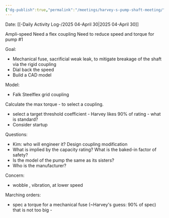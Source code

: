 ```yaml
---
{"dg-publish":true,"permalink":"/meetings/harvey-s-pump-shaft-meeting/","noteIcon":"","created":"2025-04-30T08:08:07.579-05:00"}
---
```


Date: [[-Daily Activity Log-/2025 04-April 30\|2025 04-April 30]]

Ampli-speed
Need a flex coupling
Need to reduce speed and torque for pump #1

Goal: 
- Mechanical fuse, sacrificial weak leak, to mitigate breakage of the shaft via the rigid coupling
- Dial back the speed
- Build a CAD model

Model:
- Falk Steelflex grid coupling


Calculate the max torque - to select a coupling.
- select a target threshold coefficient - Harvey likes 90% of rating - what is standard?
- Consider startup

Questions:
 - Kim: who will engineer it? Design coupling modification
 - What is implied by the capacity rating? What is the baked-in factor of safety?
 - Is the model of the pump the same as its sisters?
 - Who is the manufacturer?

Concern:
- wobble , vibration, at lower speed

Marching orders:
- spec a torque for a mechanical fuse (~Harvey's guess: 90% of spec) that is not too big - 